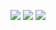 <a href="https://github.com/biancarosa/lastfm-last-played"><img src="https://img.shields.io/endpoint?style=for-the-badge&color=FFFFFF&url=https://lastfm-last-played.biancarosa.com.br/Fluffy_Bean_/latest-song?format=shields.io" /></a>
<img src="https://github-readme-stats.vercel.app/api/wakatime?username=Fluffy_Bean&bg_color=FFFFFF&text_color=151515&title_color=FE621C&card_width=495&layout=compact&border_radius=0px&langs_count=20&range=all_time">
<img src="https://github-readme-stats.vercel.app/api/top-langs/?username=Fluffy-Bean&bg_color=FFFFFF&text_color=151515&title_color=FE621C&card_width=495&layout=compact&border_radius=0px&langs_count=20">
